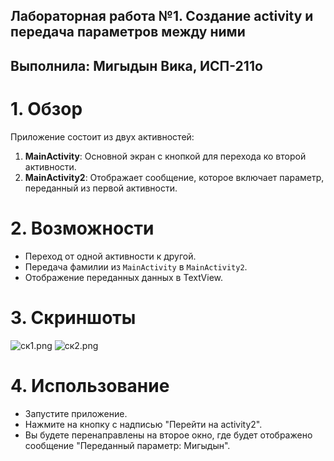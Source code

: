 ## Лабораторная работа №1. Создание activity и передача параметров между ними 
## Выполнила: Мигыдын Вика, ИСП-211о

# 1. Обзор
Приложение состоит из двух активностей:
1. **MainActivity**: Основной экран с кнопкой для перехода ко второй активности.
2. **MainActivity2**: Отображает сообщение, которое включает параметр, переданный из первой активности.

# 2. Возможности
- Переход от одной активности к другой.
- Передача фамилии из `MainActivity` в `MainActivity2`.
- Отображение переданных данных в TextView.

# 3. Скриншоты

![ск1.png](..%2F..%2F..%2F..%2F..%2F..%2F..%2F%F1%EA1.png)
![ск2.png](..%2F..%2F..%2F..%2F..%2F..%2F..%2F%F1%EA2.png)

# 4. Использование
- Запустите приложение.
- Нажмите на кнопку с надписью "Перейти на activity2".
- Вы будете перенаправлены на второе окно, где будет отображено сообщение "Переданный параметр: Мигыдын".

